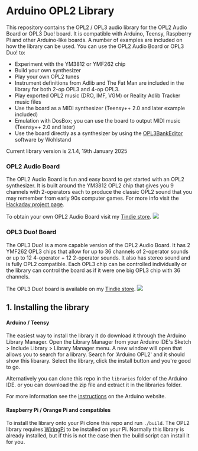 # Arduino OPL2 Library
This repository contains the OPL2 / OPL3 audio library for the OPL2 Audio Board or OPL3 Duo! board. It is compatible with Arduino, Teensy, Raspberry Pi and other Arduino-like boards. A number of examples are included on how the library can be used. You can use the OPL2 Audio Board or OPL3 Duo! to:
* Experiment with the YM3812 or YMF262 chip
* Build your own synthesizer
* Play your own OPL2 tunes
* Instrument definitions from Adlib and The Fat Man are included in the library for both 2-op OPL3 and 4-op OPL3.
* Play exported OPL2 music (DRO, IMF, VGM) or Reality Adlib Tracker music files
* Use the board as a MIDI synthesizer (Teensy++ 2.0 and later example included)
* Emulation with DosBox; you can use the board to output MIDI music (Teensy++ 2.0 and later)
* Use the board directly as a synthesizer by using the [OPL3BankEditor](https://github.com/Wohlstand/OPL3BankEditor) software by Wohlstand

Current library version is 2.1.4, 19th January 2025

### OPL2 Audio Board
The OPL2 Audio Board is fun and easy board to get started with an OPL2 synthesizer. It is built around the YM3812 OPL2 chip that gives you 9 channels with 2-operators each to produce the classic OPL2 sound that you may remember from early 90s computer games.
For more info visit the [Hackaday project page](https://hackaday.io/project/18995-opl2-audio-board-for-arduino-raspberry-pi).

To obtain your own OPL2 Audio Board visit my [Tindie store](https://www.tindie.com/products/DhrBaksteen/opl2-audio-board/).
![](https://raw.githubusercontent.com/DhrBaksteen/ArduinoOPL2/master/extra/OPL2_board.jpg)


### OPL3 Duo! Board
The OPL3 Duo! is a more capable version of the OPL2 Audio Board. It has 2 YMF262 OPL3 chips that allow for up to 36 channels of 2-operator sounds or up to 12 4-operator + 12 2-operator sounds. It also has stereo sound and is fully OPL2 compatible. Each OPL3 chip can be controlled individually or the library can control the board as if it were one big OPL3 chip with 36 channels.

The OPL3 Duo! board is available on my [Tindie store](https://www.tindie.com/products/cheerful/opl3-duo/).
![](https://raw.githubusercontent.com/DhrBaksteen/ArduinoOPL2/master/extra/OPL3Duo_board.jpg)


## 1. Installing the library
#### Arduino / Teensy
The easiest way to install the library it do download it through the Arduino Library Manager. Open the Library Manager from your Arduino IDE's Sketch > Include Library > Library Manager menu. A new window will open that allows you to search for a library. Search for 'Arduino OPL2' and it should show this libarary. Select the library, click the install button and you're good to go.

Alternatively you can clone this repo in the `libraries` folder of the Arduino IDE. or you can download the zip file and extract it in the libraries folder.

For more information see the [instructions](https://www.arduino.cc/en/Guide/Libraries) on the Arduino website.

#### Raspberry Pi / Orange Pi and compatibles
To install the library onto your Pi clone this repo and run `./build`. The OPL2 library requires [WiringPi](http://wiringpi.com/) to be installed on your Pi. Normally this library is already installed, but if this is not the case then the build script can install it for you.
